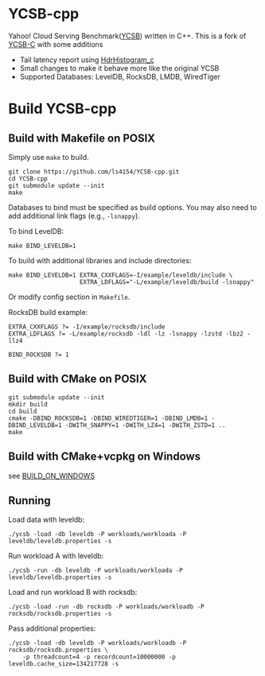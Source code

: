 # YCSB-cpp

Yahoo! Cloud Serving Benchmark([YCSB](https://github.com/brianfrankcooper/YCSB/wiki)) written in C++.
This is a fork of [YCSB-C](https://github.com/basicthinker/YCSB-C) with some additions

 * Tail latency report using [HdrHistogram_c](https://github.com/HdrHistogram/HdrHistogram_c)
 * Small changes to make it behave more like the original YCSB
 * Supported Databases: LevelDB, RocksDB, LMDB, WiredTiger

# Build YCSB-cpp

## Build with Makefile on POSIX

Simply use `make` to build.

```
git clone https://github.com/ls4154/YCSB-cpp.git
cd YCSB-cpp
git submodule update --init
make
```

Databases to bind must be specified as build options. You may also need to add additional link flags (e.g., `-lsnappy`).

To bind LevelDB:
```
make BIND_LEVELDB=1
```

To build with additional libraries and include directories:
```
make BIND_LEVELDB=1 EXTRA_CXXFLAGS=-I/example/leveldb/include \
                    EXTRA_LDFLAGS="-L/example/leveldb/build -lsnappy"
```

Or modify config section in `Makefile`.

RocksDB build example:
```
EXTRA_CXXFLAGS ?= -I/example/rocksdb/include
EXTRA_LDFLAGS ?= -L/example/rocksdb -ldl -lz -lsnappy -lzstd -lbz2 -llz4

BIND_ROCKSDB ?= 1
```

## Build with CMake on POSIX

```shell
git submodule update --init
mkdir build
cd build
cmake -DBIND_ROCKSDB=1 -DBIND_WIREDTIGER=1 -DBIND_LMDB=1 -DBIND_LEVELDB=1 -DWITH_SNAPPY=1 -DWITH_LZ4=1 -DWITH_ZSTD=1 ..
make
```

## Build with CMake+vcpkg on Windows

see [BUILD_ON_WINDOWS](BUILD_ON_WINDOWS.md)

## Running

Load data with leveldb:
```
./ycsb -load -db leveldb -P workloads/workloada -P leveldb/leveldb.properties -s
```

Run workload A with leveldb:
```
./ycsb -run -db leveldb -P workloads/workloada -P leveldb/leveldb.properties -s
```

Load and run workload B with rocksdb:
```
./ycsb -load -run -db rocksdb -P workloads/workloadb -P rocksdb/rocksdb.properties -s
```

Pass additional properties:
```
./ycsb -load -db leveldb -P workloads/workloadb -P rocksdb/rocksdb.properties \
    -p threadcount=4 -p recordcount=10000000 -p leveldb.cache_size=134217728 -s
```
